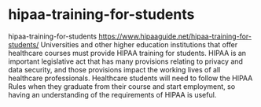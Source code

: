 # hipaa-training-for-students
hipaa-training-for-students https://www.hipaaguide.net/hipaa-training-for-students/ Universities and other higher education institutions that offer healthcare courses must provide HIPAA training for students. HIPAA is an important legislative act that has many provisions relating to privacy and data security, and those provisions impact the working lives of all healthcare professionals. Healthcare students will need to follow the HIPAA Rules when they graduate from their course and start employment, so having an understanding of the requirements of HIPAA is useful.
